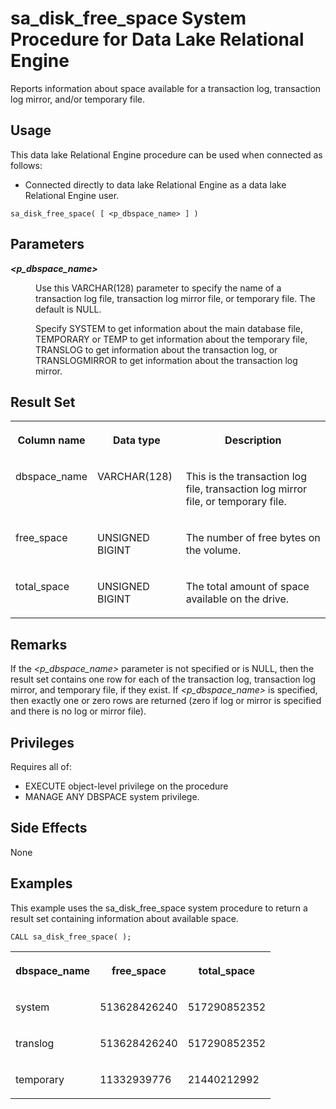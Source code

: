 <!-- loio3be5b0046c5f10148d0cfa4686fbb0ce -->

# sa\_disk\_free\_space System Procedure for Data Lake Relational Engine

Reports information about space available for a transaction log, transaction log mirror, and/or temporary file.



<a name="loio3be5b0046c5f10148d0cfa4686fbb0ce__section_idn_b13_b4b"/>

## Usage

This data lake Relational Engine procedure can be used when connected as follows:

-   Connected directly to data lake Relational Engine as a data lake Relational Engine user.



```
sa_disk_free_space( [ <p_dbspace_name> ] )
```



## Parameters


<dl>
<dt><b>

*<p\_dbspace\_name\>* 

</b></dt>
<dd>

Use this VARCHAR\(128\) parameter to specify the name of a transaction log file, transaction log mirror file, or temporary file. The default is NULL.

Specify SYSTEM to get information about the main database file, TEMPORARY or TEMP to get information about the temporary file, TRANSLOG to get information about the transaction log, or TRANSLOGMIRROR to get information about the transaction log mirror.



</dd>
</dl>



## Result Set


<table>
<tr>
<th valign="top">

Column name

</th>
<th valign="top">

Data type

</th>
<th valign="top">

Description

</th>
</tr>
<tr>
<td valign="top">

dbspace\_name

</td>
<td valign="top">

VARCHAR\(128\)

</td>
<td valign="top">

This is the transaction log file, transaction log mirror file, or temporary file.

</td>
</tr>
<tr>
<td valign="top">

free\_space

</td>
<td valign="top">

UNSIGNED BIGINT

</td>
<td valign="top">

The number of free bytes on the volume.

</td>
</tr>
<tr>
<td valign="top">

total\_space

</td>
<td valign="top">

UNSIGNED BIGINT

</td>
<td valign="top">

The total amount of space available on the drive.

</td>
</tr>
</table>



## Remarks

If the *<p\_dbspace\_name\>* parameter is not specified or is NULL, then the result set contains one row for each of the transaction log, transaction log mirror, and temporary file, if they exist. If *<p\_dbspace\_name\>* is specified, then exactly one or zero rows are returned \(zero if log or mirror is specified and there is no log or mirror file\).



## Privileges

Requires all of:

-   EXECUTE object-level privilege on the procedure
-   MANAGE ANY DBSPACE system privilege.



## Side Effects

None



## Examples

This example uses the sa\_disk\_free\_space system procedure to return a result set containing information about available space.

```
CALL sa_disk_free_space( );
```


<table>
<tr>
<th valign="top">

dbspace\_name

</th>
<th valign="top">

free\_space

</th>
<th valign="top">

total\_space

</th>
</tr>
<tr>
<td valign="top">

system

</td>
<td valign="top">

513628426240

</td>
<td valign="top">

517290852352

</td>
</tr>
<tr>
<td valign="top">

translog

</td>
<td valign="top">

513628426240

</td>
<td valign="top">

517290852352

</td>
</tr>
<tr>
<td valign="top">

temporary

</td>
<td valign="top">

11332939776

</td>
<td valign="top">

21440212992

</td>
</tr>
</table>


